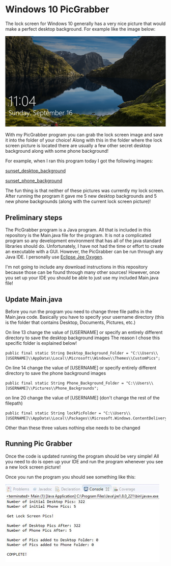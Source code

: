# Windows 10 PicGrabber
The lock screen for Windows 10 generally has a very nice picture that would make a perfect desktop background. For example like the image below: 

![lock_screen_pic](readme_pics/lock-screen.png)

With my PicGrabber program you can grab the lock screen image and save it into the folder of your choice! Along with this in the folder where the lock screen picture is located there are usually a few other secret desktop background along with some phone background!

For example, when I ran this program today I got the following images:

[sunset_desktop_background](readme_pics/desktop_sunset.jpg)

[sunset_phone_background](readme_pics/phone_sunset.jpg)

The fun thing is that neither of these pictures was currently my lock screen. After running the program it gave me 5 new desktop backgrounds and 5 new phone backgrounds (along with the current lock screen picture)!

## Preliminary steps
The PicGrabber program is a Java program. All that is included in this repository is the Main.java file for the program. It is not a complicated program so any development environment that has all of the java standard libraries should do. Unfortunately, I have not had the time or effort to create an executable with a GUI. However, the PicGrabber can be run through any Java IDE. I personally use [Eclipse Jee Oxygen](https://www.eclipse.org/downloads/).

I'm not going to include any download instructions in this repository because those can be found through many other sources! However, once you set up your IDE you should be able to just use my included Main.java file!

## Update Main.java
Before you run the program you need to change three file paths in the Main.java code. Basically you have to specify your username directory (this is the folder that contains Desktop, Documents, Pictures, etc.)

On line 13 change the value of [USERNAME] or specify an entirely different directory to save the desktop background images
The reason I chose this specific folder is explained below!

```
public final static String Desktop_Background_Folder = "C:\\Users\\[USERNAME]\\AppData\\Local\\Microsoft\\Windows\\Themes\\CustomPics";
```

On line 14 change the value of [USERNAME] or specify entirely different directory to save the phone background images
```
public final static String Phone_Background_Folder = "C:\\Users\\[USERNAME]\\Pictures\\Phone_Backgrounds";
```

on line 20 change the value of [USERNAME] (don't change the rest of the filepath)

```
public final static String lockPicFolder = "C:\\Users\\[USERNAME]\\AppData\\Local\\Packages\\Microsoft.Windows.ContentDeliveryManager_cw5n1h2txyewy\\LocalState\\Assets";
```
Other than these three values nothing else needs to be changed

## Running Pic Grabber
Once the code is updated running the program should be very simple! All you need to do is open up your IDE and run the program whenever you see a new lock screen picture! 

Once you run the program you should see something like this: 

![eclipse_message](readme_pics/eclipse_message.jpg)


